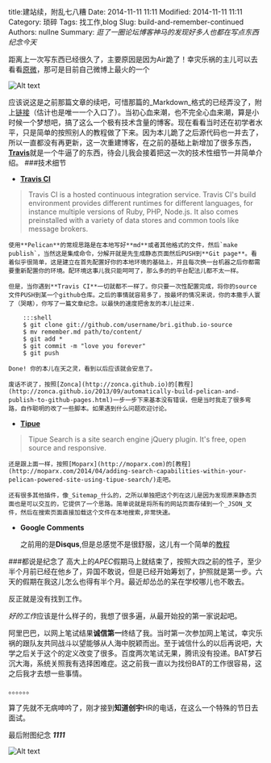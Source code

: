 title:建站续，附乱七八糟
Date: 2014-11-11 11:11
Modified: 2014-11-11 11:11
Category: 琐碎
Tags: 找工作,blog
Slug: build-and-remember-continued
Authors: nullne
Summary: 
*逛了一圈论坛博客神马的发现好多人也都在写点东西纪念今天*

距离上一次写东西已经很久了，主要原因是因为Air跪了！幸灾乐祸的主儿可以去看看[原微](http://weibo.com/2356978633/B7CNpb52w?type=comment#_rnd1415671779372)，那可是目前自己微博上最火的一个

![Alt text](http://ww2.sinaimg.cn/large/8c7ca3c9jw1eh3fj6ouc4j21kw23u1kx.jpg)

应该说这是之前那篇文章的续吧，可惜那篇的_Markdown_格式的已经弄没了，附上[链接](nullne.com/archivi/abc.html)（估计也是唯一一个入口了）。当初心血来潮，也不完全心血来潮，算是小时候一个梦想吧，搞了这么一个极有技术含量的博客。现在看看当时还在初学者水平，只是简单的按照别人的教程做了下来。因为本儿跪了之后源代码也一并去了，所以一直都没有再更新，这一次重建博客，在之前的基础上新增加了很多东西，[**Travis**](https://travis-ci.org/)就是一个牛逼了的东西，待会儿我会接着把这一次的技术性细节一并简单介绍。
###技术细节
- [**Travis CI**](https://travis-ci.org/)
>Travis CI is a hosted continuous integration service.
Travis CI's build environment provides different runtimes for different languages, for instance multiple versions of Ruby, PHP, Node.js. It also comes preinstalled with a variety of data stores and common tools like message brokers.

    使用**Pelican**的常规思路是在本地写好**md**或者其他格式的文件，然后`make publish`，当然这是集成命令，分解开就是先生成静态页面然后PUSH到**Git page**。看着似乎很简单，这是建立在首先配置好你的本地环境的基础上，并且每次换一台机器之后你都需要重新配置你的环境。配环境这事儿我只能呵呵了，那么多的的平台配法儿都不太一样。
 
    但是，当你遇到**Travis CI**一切就都不一样了。你只要一次性配置完成，将你的source文件PUSH到某一个github仓库。之后的事情就容易多了，按最坏的情况来说，你的本撒手人寰了（哭瞎），你写了一篇文章纪念。以最快的速度把舍友的本儿扯过来.

        :::shell
        $ git clone git://github.com/username/bri.github.io-source
        $ mv remember.md path/to/content/
        $ git add *
        $ git commit -m "love you forever"
        $ git push
    
    Done! 你的本儿在天之灵，看到以后应该就会安息了。

    废话不说了，按照[Zonca](http://zonca.github.io)的[教程](http://zonca.github.io/2013/09/automatically-build-pelican-and-publish-to-github-pages.html)一步一步下来基本没有错误，但是当时我走了很多弯路，自作聪明的改了一些脚本。如果遇到什么问题欢迎讨论。

- [**Tipue**](http://www.tipue.com/)
>Tipue Search is a site search engine jQuery plugin. It's free, open source and responsive.

    还是跟上面一样，按照[Moparx](http://moparx.com)的[教程](http://moparx.com/2014/04/adding-search-capabilities-within-your-pelican-powered-site-using-tipue-search/)走吧。

    还有很多其他插件，像_Sitemap_什么的，之所以单独把这个列在这儿是因为发现原来静态页面也是可以交互的，它提供了一个思路。简单说就是将所有的网站页面存储到一个_JSON_文件，然后在搜索页面直接加载这个文件在本地搜索,非常快速。

- **Google Comments**

    之前用的是**Disqus**,但是总感觉不是很舒服，这儿有一个简单的[教程](http://browsingthenet.blogspot.com/2013/04/google-plus-comments-on-any-website.html)
    
###都说是纪念了
高大上的*APEC*假期马上就结束了，按照大四之前的性子，至少半个月前已经在他乡了，异国不敢说，但是已经开始筹划了，护照就是第一步。六天的假期在我这儿怎么也得有半个月。最近却怂怂的呆在学校哪儿也不敢去。

反正就是没有找到工作。

*好的工作*应该是什么样子的，我想了很多遍，从最开始投的第一家说起吧。

阿里巴巴，以网上笔试结果**诚信第一**终结了我。当时第一次参加网上笔试，幸灾乐祸的跟队友共同战斗以望能够从人海中脱颖而出。至于诚信什么的以后再说吧，大学之后关于这个的定义改变了很多。百度两次笔试无果，腾讯没有投递。BAT梦石沉大海，系统关照我有选择困难症。这之前我一直以为找份BAT的工作很容易，这之后我才去想一些事情。

。。。。。。

算了先就不无病呻吟了，刚才接到**知道创宇**HR的电话，在这么一个特殊的节日去面试。

最后附图纪念 ***1111***

![Alt text](https://lh5.googleusercontent.com/-foXL3QCuRco/VGDh3Wvvy8I/AAAAAAAAADg/iwtexzazuGg/s481/yule.jpg)
